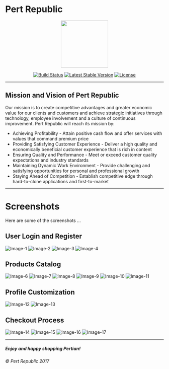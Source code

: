 
# Pert Republic

<p align="center"><img src="https://github.com/lorenzhahaha/Pert-Republic-E-Commerce/blob/master/Pert-Republic/public/img/icons/ICON-PERT.png" width="150px" height="150px"></p> 

<p align="center">
<a href="https://travis-ci.org/laravel/framework"><img src="https://travis-ci.org/laravel/framework.svg" alt="Build Status"></a>
<a href="https://packagist.org/packages/laravel/framework"><img src="https://poser.pugx.org/laravel/framework/v/stable.svg" alt="Latest Stable Version"></a>
<a href="https://packagist.org/packages/laravel/framework"><img src="https://poser.pugx.org/laravel/framework/license.svg" alt="License"></a>
</p>

<hr>

## Mission and Vision of Pert Republic

Our mission is to create competitive advantages and greater economic value for our clients and customers and achieve strategic initiatives through technology, employee involvement and a culture of continuous improvement. Pert Republic will reach its mission by:

- Achieving Profitability - Attain positive cash flow and offer services with values that command premium price
-	Providing Satisfying Customer Experience - Deliver a high quality and economically beneficial customer experience that is rich in content
-	Ensuring Quality and Performance - Meet or exceed customer quality expectations and industry standards
-	Maintaining Dynamic Work Environment - Provide challenging and satisfying opportunities for personal and professional growth
-	Staying Ahead of Competition - Establish competitive edge through hard-to-clone applications and first-to-market

<hr>

# Screenshots

Here are some of the screenshots ... 

## User Login and Register
![Image-1](https://github.com/lorenzhahaha/Pert-Republic-E-Commerce/blob/master/Screenshots/2.jpg)
![Image-2](https://github.com/lorenzhahaha/Pert-Republic-E-Commerce/blob/master/Screenshots/1.jpg)
![Image-3](https://github.com/lorenzhahaha/Pert-Republic-E-Commerce/blob/master/Screenshots/3.jpg)
![Image-4](https://github.com/lorenzhahaha/Pert-Republic-E-Commerce/blob/master/Screenshots/4.jpg)

## Products Catalog
![Image-6](https://github.com/lorenzhahaha/Pert-Republic-E-Commerce/blob/master/Screenshots/0.jpg)
![Image-7](https://github.com/lorenzhahaha/Pert-Republic-E-Commerce/blob/master/Screenshots/5.jpg)
![Image-8](https://github.com/lorenzhahaha/Pert-Republic-E-Commerce/blob/master/Screenshots/6.jpg)
![Image-9](https://github.com/lorenzhahaha/Pert-Republic-E-Commerce/blob/master/Screenshots/7.jpg)
![Image-10](https://github.com/lorenzhahaha/Pert-Republic-E-Commerce/blob/master/Screenshots/8.jpg)
![Image-11](https://github.com/lorenzhahaha/Pert-Republic-E-Commerce/blob/master/Screenshots/9.jpg)

## Profile Customization
![Image-12](https://github.com/lorenzhahaha/Pert-Republic-E-Commerce/blob/master/Screenshots/10.jpg)
![Image-13](https://github.com/lorenzhahaha/Pert-Republic-E-Commerce/blob/master/Screenshots/11.jpg)

## Checkout Process
![Image-14](https://github.com/lorenzhahaha/Pert-Republic-E-Commerce/blob/master/Screenshots/12.jpg)
![Image-15](https://github.com/lorenzhahaha/Pert-Republic-E-Commerce/blob/master/Screenshots/13.jpg)
![Image-16](https://github.com/lorenzhahaha/Pert-Republic-E-Commerce/blob/master/Screenshots/14.jpg)
![Image-17](https://github.com/lorenzhahaha/Pert-Republic-E-Commerce/blob/master/Screenshots/15.jpg)

<hr>

<h5> Enjoy and happy shopping Pertian! </h5>
<h6> &#169; Pert Republic 2017 </h6>
